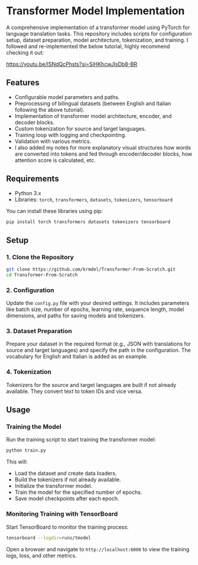# Transformer Model Implementation

A comprehensive implementation of a transformer model using PyTorch for language translation tasks. This repository includes scripts for configuration setup, dataset preparation, model architecture, tokenization, and training. I followed and re-implemented the below tutorial, highly recommend checking it out:

https://youtu.be/ISNdQcPhsts?si=SiHKhcwJIsDb8-BR

## Features
- Configurable model parameters and paths.
- Preprocessing of bilingual datasets (between English and Italian following the above tutorial).
- Implementation of transformer model architecture, encoder, and decoder blocks.
- Custom tokenization for source and target languages.
- Training loop with logging and checkpointing.
- Validation with various metrics.
- I also added my notes for more explanatory visual structures how words are converted into tokens and fed through encoder/decoder blocks, how attention score is calculated, etc.

## Requirements
- Python 3.x
- Libraries: `torch`, `transformers`, `datasets`, `tokenizers`, `tensorboard`

You can install these libraries using pip:
```sh
pip install torch transformers datasets tokenizers tensorboard
```

## Setup

### 1. Clone the Repository
```sh
git clone https://github.com/krmdel/Transformer-From-Scratch.git
cd Transformer-From-Scratch
```

### 2. Configuration
Update the `config.py` file with your desired settings. It includes parameters like batch size, number of epochs, learning rate, sequence length, model dimensions, and paths for saving models and tokenizers.

### 3. Dataset Preparation
Prepare your dataset in the required format (e.g., JSON with translations for source and target languages) and specify the path in the configuration. The vocabulary for English and Italian is added as an example.

### 4. Tokenization
Tokenizers for the source and target languages are built if not already available. They convert text to token IDs and vice versa.

## Usage

### Training the Model
Run the training script to start training the transformer model:
```sh
python train.py
```
This will:
- Load the dataset and create data loaders.
- Build the tokenizers if not already available.
- Initialize the transformer model.
- Train the model for the specified number of epochs.
- Save model checkpoints after each epoch.

### Monitoring Training with TensorBoard
Start TensorBoard to monitor the training process:
```sh
tensorboard --logdir=runs/tmodel
```
Open a browser and navigate to `http://localhost:6006` to view the training logs, loss, and other metrics.

